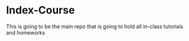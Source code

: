 # Index-Course
 This is going to be the main repo that is going to hold all in-class tutorials and homeworks
